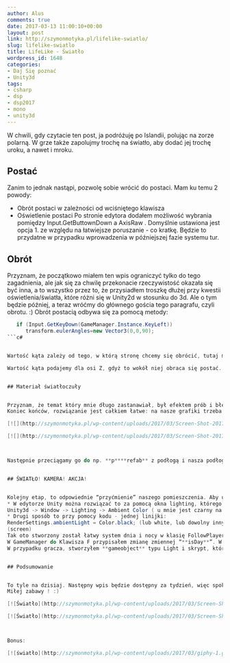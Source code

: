 ```yaml
---
author: Alus
comments: true
date: 2017-03-13 11:00:10+00:00
layout: post
link: http://szymonmotyka.pl/lifelike-swiatlo/
slug: lifelike-swiatlo
title: LifeLike - Światło
wordpress_id: 1648
categories:
- Daj Się poznać
- Unity3d
tags:
- csharp
- dsp
- dsp2017
- mono
- unity3d
---
```


W chwili, gdy czytacie ten post, ja podróżuję po Islandii, polując na zorze polarną. W grze także zapolujmy trochę na światło, aby dodać jej trochę uroku, a nawet i mroku.
<!-- more -->


## Postać


Zanim to jednak nastąpi, pozwolę sobie wrócić do postaci. Mam ku temu 2 powody:
* Obrót postaci w zależności od wciśniętego klawisza
* Oświetlenie postaci
Po stronie edytora dodałem możliwość wybrania pomiędzy Input.GetButtownDown a AxisRaw . Domyślnie ustawiona jest opcja 1. ze względu na łatwiejsze poruszanie - co kratkę. Będzie to przydatne w przypadku wprowadzenia w późniejszej fazie systemu tur.


## Obrót


Przyznam, że początkowo miałem ten wpis ograniczyć tylko do tego zagadnienia, ale jak się za chwilę przekonacie rzeczywistość okazała się być inna, a to wszystko przez to, że przysiadłem troszkę dłużej przy kwestii oświetlenia/światła, które różni się w Unity2d w stosunku do 3d. Ale o tym będzie później, a teraz wróćmy do głównego gościa tego paragrafu, czyli obrotu. :)
Obrót postacią odbywa się za pomocą metody:

```c# 
   if (Input.GetKeyDown(GameManager.Instance.KeyLeft))
      transform.eulerAngles=new Vector3(0,0,90); 
```c# 


Wartość kąta zależy od tego, w którą stronę chcemy się obrócić, tutaj mamy przypadek dla skrętu w lewo.

Wartość kąta podajemy dla osi Z, gdyż to wokół niej obraca się postać. Wartości dla osi X i Y pozostają zerowe, gdyż w przypadku gier 2D (płaskich), obrót postaci wokół tych osi pokazałby jak bardzo nasza postać jest płaska (no offence).


## Materiał światłoczuły


Przyznam, że temat który mnie długo zastanawiał, był efektem prób i błędów.
Koniec końców, rozwiązanie jest całkiem łatwe: na nasze grafiki trzeba nałożyć shader typu sprite -> diffuse.[![](http://szymonmotyka.pl/wp-content/uploads/2017/03/Screen-Shot-2017-03-10-at-15.20.08-469x1024.png)](http://szymonmotyka.pl/wp-content/uploads/2017/03/Screen-Shot-2017-03-10-at-15.20.08.png)

[![](http://szymonmotyka.pl/wp-content/uploads/2017/03/Screen-Shot-2017-03-10-at-15.20.46.png)](http://szymonmotyka.pl/wp-content/uploads/2017/03/Screen-Shot-2017-03-10-at-15.20.46.png)

[![](http://szymonmotyka.pl/wp-content/uploads/2017/03/Screen-Shot-2017-03-10-at-15.20.23.png)](http://szymonmotyka.pl/wp-content/uploads/2017/03/Screen-Shot-2017-03-10-at-15.20.23.png)



Następnie przeciągamy go do np. **p****refab** z podłogą i nasza podłoga jest tym sposobem podatna już na warunki świetlne. Możemy ustalić teraz światło globalne, a także w narożnikach, czy jak w moim przypadku przy postaci. Kolor światła, intensywność i wszystko zależy od wyobraźni autora :) Ja osobiście ustawiłem światło typu point.


## ŚWIATŁO! KAMERA! AKCJA!


Kolejny etap, to odpowiednie “przyćmienie” naszego pomieszczenia. Aby uzyskać efekt, jak na poniższym screenie - takiej ciemności, mamy do wyboru 2 sposoby:
* W edytorze Unity można rozwiązać to za pomocą okna lighting, którego można wywołać z menu Górnego:
Unity3d -> Window -> Lighting -> Ambient Color ( u mnie jest czarny na noc i biały na dzień)
* Drugi sposób to przy pomocy kodu - jednej linijki:
RenderSettings.ambientLight = Color.black; (lub white, lub dowolny inny kolor)
(screen)
Tak oto stworzony został łatwy system dnia i nocy w klasię FollowPlayer i metodzie **LateUpdate**. Nazwa klasy będzie zmieniona przy następnym refactoringu.
W GameManager do Klawisza F przypisałem zmianę zmiennej “**isDay**”. W klasie **FollowPlayer**, w zależności od wartości isDay, ustawia _ambientlight color _i tło na zewnątrz (_skybox_ dla kamery), aby dodatkowo, także poza obszarem mapy, zmieniało się otoczenie z dnia na noc lub odwrotnie.
W przypadku gracza, stworzyłem **gameobject** typu Light i skrypt, który także sprawdza IsDay z GameManagera i odpowiednio uruchamia lub gasi światło.


## Podsumowanie


To tyle na dzisiaj. Następny wpis będzie dostępny za tydzień, więc spokojnie, nie będziecie zaniedbani. W międzyczasie, zapraszam do testów na [2. Demo Technologiczne](https://aluspl.github.io/RogueLikeDSP/Versions/light/)
Miłej zabawy ! :)

[![Światło](http://szymonmotyka.pl/wp-content/uploads/2017/03/Screen-Shot-2017-03-10-at-14.38.37-785x489.png)](http://szymonmotyka.pl/wp-content/uploads/2017/03/Screen-Shot-2017-03-10-at-14.38.37.png) Światło!

[![Światło](http://szymonmotyka.pl/wp-content/uploads/2017/03/Screen-Shot-2017-03-10-at-14.38.19-785x490.png)](http://szymonmotyka.pl/wp-content/uploads/2017/03/Screen-Shot-2017-03-10-at-14.38.19.png) Kliknij F aby przelaczyć na dzien/noc



Bonus:

[![światło](http://szymonmotyka.pl/wp-content/uploads/2017/03/giphy-1.gif)](http://szymonmotyka.pl/wp-content/uploads/2017/03/giphy-1.gif)
